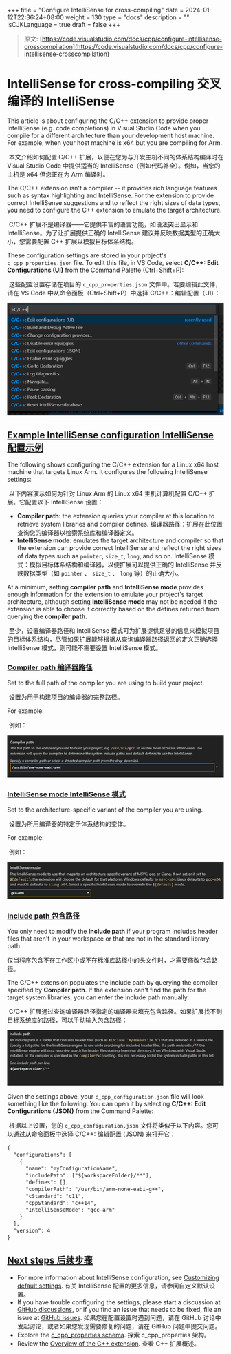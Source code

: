 +++
title = "Configure IntelliSense for cross-compiling"
date = 2024-01-12T22:36:24+08:00
weight = 130
type = "docs"
description = ""
isCJKLanguage = true
draft = false
+++

> 原文: [https://code.visualstudio.com/docs/cpp/configure-intellisense-crosscompilation](https://code.visualstudio.com/docs/cpp/configure-intellisense-crosscompilation)

# IntelliSense for cross-compiling 交叉编译的 IntelliSense



This article is about configuring the C/C++ extension to provide proper IntelliSense (e.g. code completions) in Visual Studio Code when you compile for a different architecture than your development host machine. For example, when your host machine is x64 but you are compiling for Arm.

​​​	本文介绍如何配置 C/C++ 扩展，以便在您为与开发主机不同的体系结构编译时在 Visual Studio Code 中提供适当的 IntelliSense（例如代码补全）。例如，当您的主机是 x64 但您正在为 Arm 编译时。

The C/C++ extension isn't a compiler -- it provides rich language features such as syntax highlighting and IntelliSense. For the extension to provide correct IntelliSense suggestions and to reflect the right sizes of data types, you need to configure the C++ extension to emulate the target architecture.

​​​	C/C++ 扩展不是编译器——它提供丰富的语言功能，如语法突出显示和 IntelliSense。为了让扩展提供正确的 IntelliSense 建议并反映数据类型的正确大小，您需要配置 C++ 扩展以模拟目标体系结构。

These configuration settings are stored in your project's `c_cpp_properties.json` file. To edit this file, in VS Code, select **C/C++: Edit Configurations (UI)** from the Command Palette (Ctrl+Shift+P):

​​​	这些配置设置存储在项目的 `c_cpp_properties.json` 文件中。若要编辑此文件，请在 VS Code 中从命令面板（Ctrl+Shift+P）中选择 C/C++：编辑配置（UI）：

![Command Palette](./ConfigureIntelliSenseforcross-compiling_img/command-palette.png)

## [Example IntelliSense configuration IntelliSense 配置示例](https://code.visualstudio.com/docs/cpp/configure-intellisense-crosscompilation#_example-intellisense-configuration)

The following shows configuring the C/C++ extension for a Linux x64 host machine that targets Linux Arm. It configures the following IntelliSense settings:

​​​	以下内容演示如何为针对 Linux Arm 的 Linux x64 主机计算机配置 C/C++ 扩展。它配置以下 IntelliSense 设置：

- **Compiler path**: the extension queries your compiler at this location to retrieve system libraries and compiler defines.
  编译器路径：扩展在此位置查询您的编译器以检索系统库和编译器定义。
- **IntelliSense mode**: emulates the target architecture and compiler so that the extension can provide correct IntelliSense and reflect the right sizes of data types such as `pointer`, `size_t`, `long`, and so on.
  IntelliSense 模式：模拟目标体系结构和编译器，以便扩展可以提供正确的 IntelliSense 并反映数据类型（如 `pointer` 、 `size_t` 、 `long` 等）的正确大小。

At a minimum, setting **compiler path** and **IntelliSense mode** provides enough information for the extension to emulate your project's target architecture, although setting **IntelliSense mode** may not be needed if the extension is able to choose it correctly based on the defines returned from querying the **compiler path**.

​​​	至少，设置编译器路径和 IntelliSense 模式可为扩展提供足够的信息来模拟项目的目标体系结构，尽管如果扩展能够根据从查询编译器路径返回的定义正确选择 IntelliSense 模式，则可能不需要设置 IntelliSense 模式。

### [Compiler path 编译器路径](https://code.visualstudio.com/docs/cpp/configure-intellisense-crosscompilation#_compiler-path)

Set to the full path of the compiler you are using to build your project.

​​​	设置为用于构建项目的编译器的完整路径。

For example:

​​​	例如：

![Compiler path setting](./ConfigureIntelliSenseforcross-compiling_img/compiler-path.png)

### [IntelliSense mode IntelliSense 模式](https://code.visualstudio.com/docs/cpp/configure-intellisense-crosscompilation#_intellisense-mode)

Set to the architecture-specific variant of the compiler you are using.

​​​	设置为所用编译器的特定于体系结构的变体。

For example:

​​​	例如：

![IntelliSense mode setting](./ConfigureIntelliSenseforcross-compiling_img/intellisense-mode.png)

### [Include path 包含路径](https://code.visualstudio.com/docs/cpp/configure-intellisense-crosscompilation#_include-path)

You only need to modify the **Include path** if your program includes header files that aren't in your workspace or that are not in the standard library path.

​​​	仅当程序包含不在工作区中或不在标准库路径中的头文件时，才需要修改包含路径。

The C/C++ extension populates the include path by querying the compiler specified by **Compiler path**. If the extension can't find the path for the target system libraries, you can enter the include path manually:

​​​	C/C++ 扩展通过查询编译器路径指定的编译器来填充包含路径。如果扩展找不到目标系统库的路径，可以手动输入包含路径：

![Include path setting](./ConfigureIntelliSenseforcross-compiling_img/include-path.png)

Given the settings above, your `c_cpp_configuration.json` file will look something like the following. You can open it by selecting **C/C++: Edit Configurations (JSON)** from the Command Palette:

​​​	根据以上设置，您的 `c_cpp_configuration.json` 文件将类似于以下内容。您可以通过从命令面板中选择 C/C++: 编辑配置 (JSON) 来打开它：

```
{
  "configurations": [
    {
      "name": "myConfigurationName",
      "includePath": ["${workspaceFolder}/**"],
      "defines": [],
      "compilerPath": "/usr/bin/arm-none-eabi-g++",
      "cStandard": "c11",
      "cppStandard": "c++14",
      "IntelliSenseMode": "gcc-arm"
    }
  ],
  "version": 4
}
```

## [Next steps 后续步骤](https://code.visualstudio.com/docs/cpp/configure-intellisense-crosscompilation#_next-steps)

- For more information about IntelliSense configuration, see [Customizing default settings](https://code.visualstudio.com/docs/cpp/customize-default-settings-cpp).
  有关 IntelliSense 配置的更多信息，请参阅自定义默认设置。
- If you have trouble configuring the settings, please start a discussion at [GitHub discussions](https://github.com/microsoft/vscode-cpptools/discussions), or if you find an issue that needs to be fixed, file an issue at [GitHub issues](https://github.com/microsoft/vscode-cpptools/issues).
  如果您在配置设置时遇到问题，请在 GitHub 讨论中发起讨论，或者如果您发现需要修复的问题，请在 GitHub 问题中提交问题。
- Explore the [c_cpp_properties schema](https://code.visualstudio.com/docs/cpp/c-cpp-properties-schema-reference).
  探索 c_cpp_properties 架构。
- Review the [Overview of the C++ extension](https://code.visualstudio.com/docs/languages/cpp).
  查看 C++ 扩展概述。
